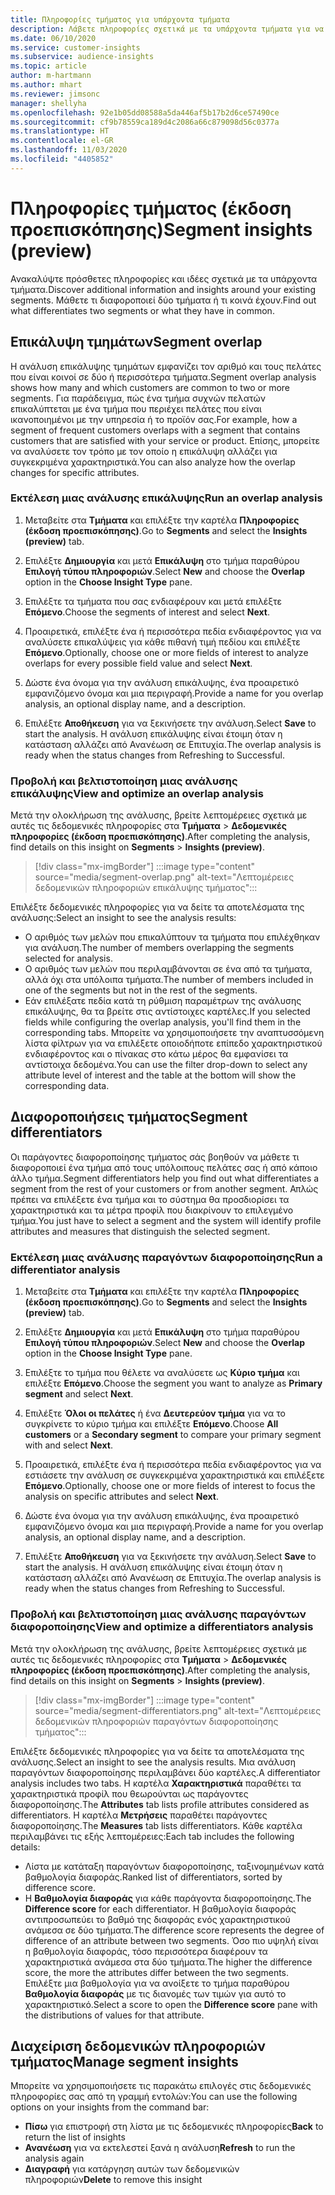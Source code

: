 ```yaml
---
title: Πληροφορίες τμήματος για υπάρχοντα τμήματα
description: Λάβετε πληροφορίες σχετικά με τα υπάρχοντα τμήματα για να δείτε τις διαφορές και τα κοινά σημεία.
ms.date: 06/10/2020
ms.service: customer-insights
ms.subservice: audience-insights
ms.topic: article
author: m-hartmann
ms.author: mhart
ms.reviewer: jimsonc
manager: shellyha
ms.openlocfilehash: 92e1b05dd08588a5da446af5b17b2d6ce57490ce
ms.sourcegitcommit: cf9b78559ca189d4c2086a66c879098d56c0377a
ms.translationtype: HT
ms.contentlocale: el-GR
ms.lasthandoff: 11/03/2020
ms.locfileid: "4405852"
---
```

# <a name="segment-insights-preview"></a><span data-ttu-id="cc029-103">Πληροφορίες τμήματος (έκδοση προεπισκόπησης)</span><span class="sxs-lookup"><span data-stu-id="cc029-103">Segment insights (preview)</span></span>

<span data-ttu-id="cc029-104">Ανακαλύψτε πρόσθετες πληροφορίες και ιδέες σχετικά με τα υπάρχοντα τμήματα.</span><span class="sxs-lookup"><span data-stu-id="cc029-104">Discover additional information and insights around your existing segments.</span></span> <span data-ttu-id="cc029-105">Μάθετε τι διαφοροποιεί δύο τμήματα ή τι κοινά έχουν.</span><span class="sxs-lookup"><span data-stu-id="cc029-105">Find out what differentiates two segments or what they have in common.</span></span>

## <a name="segment-overlap"></a><span data-ttu-id="cc029-106">Επικάλυψη τμημάτων</span><span class="sxs-lookup"><span data-stu-id="cc029-106">Segment overlap</span></span>

<span data-ttu-id="cc029-107">Η ανάλυση επικάλυψης τμημάτων εμφανίζει τον αριθμό και τους πελάτες που είναι κοινοί σε δύο ή περισσότερα τμήματα.</span><span class="sxs-lookup"><span data-stu-id="cc029-107">Segment overlap analysis shows how many and which customers are common to two or more segments.</span></span> <span data-ttu-id="cc029-108">Για παράδειγμα, πώς ένα τμήμα συχνών πελατών επικαλύπτεται με ένα τμήμα που περιέχει πελάτες που είναι ικανοποιημένοι με την υπηρεσία ή το προϊόν σας.</span><span class="sxs-lookup"><span data-stu-id="cc029-108">For example, how a segment of frequent customers overlaps with a segment that contains customers that are satisfied with your service or product.</span></span>
<span data-ttu-id="cc029-109">Επίσης, μπορείτε να αναλύσετε τον τρόπο με τον οποίο η επικάλυψη αλλάζει για συγκεκριμένα χαρακτηριστικά.</span><span class="sxs-lookup"><span data-stu-id="cc029-109">You can also analyze how the overlap changes for specific attributes.</span></span>

### <a name="run-an-overlap-analysis"></a><span data-ttu-id="cc029-110">Εκτέλεση μιας ανάλυσης επικάλυψης</span><span class="sxs-lookup"><span data-stu-id="cc029-110">Run an overlap analysis</span></span>

1. <span data-ttu-id="cc029-111">Μεταβείτε στα **Τμήματα** και επιλέξτε την καρτέλα **Πληροφορίες (έκδοση προεπισκόπησης)**.</span><span class="sxs-lookup"><span data-stu-id="cc029-111">Go to **Segments** and select the **Insights (preview)** tab.</span></span>

1. <span data-ttu-id="cc029-112">Επιλέξτε **Δημιουργία** και μετά **Επικάλυψη** στο τμήμα παραθύρου **Επιλογή τύπου πληροφοριών**.</span><span class="sxs-lookup"><span data-stu-id="cc029-112">Select **New** and choose the **Overlap** option in the **Choose Insight Type** pane.</span></span>

1. <span data-ttu-id="cc029-113">Επιλέξτε τα τμήματα που σας ενδιαφέρουν και μετά επιλέξτε **Επόμενο**.</span><span class="sxs-lookup"><span data-stu-id="cc029-113">Choose the segments of interest and select **Next**.</span></span>

1. <span data-ttu-id="cc029-114">Προαιρετικά, επιλέξτε ένα ή περισσότερα πεδία ενδιαφέροντος για να αναλύσετε επικαλύψεις για κάθε πιθανή τιμή πεδίου και επιλέξτε **Επόμενο**.</span><span class="sxs-lookup"><span data-stu-id="cc029-114">Optionally, choose one or more fields of interest to analyze overlaps for every possible field value and select **Next**.</span></span>

1. <span data-ttu-id="cc029-115">Δώστε ένα όνομα για την ανάλυση επικάλυψης, ένα προαιρετικό εμφανιζόμενο όνομα και μια περιγραφή.</span><span class="sxs-lookup"><span data-stu-id="cc029-115">Provide a name for you overlap analysis, an optional display name, and a description.</span></span>

1. <span data-ttu-id="cc029-116">Επιλέξτε **Αποθήκευση** για να ξεκινήσετε την ανάλυση.</span><span class="sxs-lookup"><span data-stu-id="cc029-116">Select **Save** to start the analysis.</span></span> <span data-ttu-id="cc029-117">Η ανάλυση επικάλυψης είναι έτοιμη όταν η κατάσταση αλλάζει από Ανανέωση σε Επιτυχία.</span><span class="sxs-lookup"><span data-stu-id="cc029-117">The overlap analysis is ready when the status changes from Refreshing to Successful.</span></span>

### <a name="view-and-optimize-an-overlap-analysis"></a><span data-ttu-id="cc029-118">Προβολή και βελτιστοποίηση μιας ανάλυσης επικάλυψης</span><span class="sxs-lookup"><span data-stu-id="cc029-118">View and optimize an overlap analysis</span></span>

<span data-ttu-id="cc029-119">Μετά την ολοκλήρωση της ανάλυσης, βρείτε λεπτομέρειες σχετικά με αυτές τις δεδομενικές πληροφορίες στα **Τμήματα** > **Δεδομενικές πληροφορίες (έκδοση προεπισκόπησης)**.</span><span class="sxs-lookup"><span data-stu-id="cc029-119">After completing the analysis, find details on this insight on **Segments** > **Insights (preview)**.</span></span>

> [!div class="mx-imgBorder"]
> :::image type="content" source="media/segment-overlap.png" alt-text="Λεπτομέρειες δεδομενικών πληροφοριών επικάλυψης τμήματος":::

<span data-ttu-id="cc029-121">Επιλέξτε δεδομενικές πληροφορίες για να δείτε τα αποτελέσματα της ανάλυσης:</span><span class="sxs-lookup"><span data-stu-id="cc029-121">Select an insight to see the analysis results:</span></span>

- <span data-ttu-id="cc029-122">Ο αριθμός των μελών που επικαλύπτουν τα τμήματα που επιλέχθηκαν για ανάλυση.</span><span class="sxs-lookup"><span data-stu-id="cc029-122">The number of members overlapping the segments selected for analysis.</span></span>
- <span data-ttu-id="cc029-123">Ο αριθμός των μελών που περιλαμβάνονται σε ένα από τα τμήματα, αλλά όχι στα υπόλοιπα τμήματα.</span><span class="sxs-lookup"><span data-stu-id="cc029-123">The number of members included in one of the segments but not in the rest of the segments.</span></span>
- <span data-ttu-id="cc029-124">Εάν επιλέξατε πεδία κατά τη ρύθμιση παραμέτρων της ανάλυσης επικάλυψης, θα τα βρείτε στις αντίστοιχες καρτέλες.</span><span class="sxs-lookup"><span data-stu-id="cc029-124">If you selected fields while configuring the overlap analysis, you'll find them in the corresponding tabs.</span></span> <span data-ttu-id="cc029-125">Μπορείτε να χρησιμοποιήσετε την αναπτυσσόμενη λίστα φίλτρων για να επιλέξετε οποιοδήποτε επίπεδο χαρακτηριστικού ενδιαφέροντος και ο πίνακας στο κάτω μέρος θα εμφανίσει τα αντίστοιχα δεδομένα.</span><span class="sxs-lookup"><span data-stu-id="cc029-125">You can use the filter drop-down to select any attribute level of interest and the table at the bottom will show the corresponding data.</span></span>

## <a name="segment-differentiators"></a><span data-ttu-id="cc029-126">Διαφοροποιήσεις τμήματος</span><span class="sxs-lookup"><span data-stu-id="cc029-126">Segment differentiators</span></span>

<span data-ttu-id="cc029-127">Οι παράγοντες διαφοροποίησης τμήματος σάς βοηθούν να μάθετε τι διαφοροποιεί ένα τμήμα από τους υπόλοιπους πελάτες σας ή από κάποιο άλλο τμήμα.</span><span class="sxs-lookup"><span data-stu-id="cc029-127">Segment differentiators help you find out what differentiates a segment from the rest of your customers or from another segment.</span></span> <span data-ttu-id="cc029-128">Απλώς πρέπει να επιλέξετε ένα τμήμα και το σύστημα θα προσδιορίσει τα χαρακτηριστικά και τα μέτρα προφίλ που διακρίνουν το επιλεγμένο τμήμα.</span><span class="sxs-lookup"><span data-stu-id="cc029-128">You just have to select a segment and the system will identify profile attributes and measures that distinguish the selected segment.</span></span>

### <a name="run-a-differentiator-analysis"></a><span data-ttu-id="cc029-129">Εκτέλεση μιας ανάλυσης παραγόντων διαφοροποίησης</span><span class="sxs-lookup"><span data-stu-id="cc029-129">Run a differentiator analysis</span></span>

1. <span data-ttu-id="cc029-130">Μεταβείτε στα **Τμήματα** και επιλέξτε την καρτέλα **Πληροφορίες (έκδοση προεπισκόπησης)**.</span><span class="sxs-lookup"><span data-stu-id="cc029-130">Go to **Segments** and select the **Insights (preview)** tab.</span></span>

1. <span data-ttu-id="cc029-131">Επιλέξτε **Δημιουργία** και μετά **Επικάλυψη** στο τμήμα παραθύρου **Επιλογή τύπου πληροφοριών**.</span><span class="sxs-lookup"><span data-stu-id="cc029-131">Select **New** and choose the **Overlap** option in the **Choose Insight Type** pane.</span></span>

1. <span data-ttu-id="cc029-132">Επιλέξτε το τμήμα που θέλετε να αναλύσετε ως **Κύριο τμήμα** και επιλέξτε **Επόμενο**.</span><span class="sxs-lookup"><span data-stu-id="cc029-132">Choose the segment you want to analyze as **Primary segment** and select **Next**.</span></span>

1. <span data-ttu-id="cc029-133">Επιλέξτε **Όλοι οι πελάτες** ή ένα **Δευτερεύον τμήμα** για να το συγκρίνετε το κύριο τμήμα και επιλέξτε **Επόμενο**.</span><span class="sxs-lookup"><span data-stu-id="cc029-133">Choose **All customers** or a **Secondary segment** to compare your primary segment with and select **Next**.</span></span>

1. <span data-ttu-id="cc029-134">Προαιρετικά, επιλέξτε ένα ή περισσότερα πεδία ενδιαφέροντος για να εστιάσετε την ανάλυση σε συγκεκριμένα χαρακτηριστικά και επιλέξετε **Επόμενο**.</span><span class="sxs-lookup"><span data-stu-id="cc029-134">Optionally, choose one or more fields of interest to focus the analysis on specific attributes and select **Next**.</span></span>

1. <span data-ttu-id="cc029-135">Δώστε ένα όνομα για την ανάλυση επικάλυψης, ένα προαιρετικό εμφανιζόμενο όνομα και μια περιγραφή.</span><span class="sxs-lookup"><span data-stu-id="cc029-135">Provide a name for you overlap analysis, an optional display name, and a description.</span></span>

1. <span data-ttu-id="cc029-136">Επιλέξτε **Αποθήκευση** για να ξεκινήσετε την ανάλυση.</span><span class="sxs-lookup"><span data-stu-id="cc029-136">Select **Save** to start the analysis.</span></span> <span data-ttu-id="cc029-137">Η ανάλυση επικάλυψης είναι έτοιμη όταν η κατάσταση αλλάζει από Ανανέωση σε Επιτυχία.</span><span class="sxs-lookup"><span data-stu-id="cc029-137">The overlap analysis is ready when the status changes from Refreshing to Successful.</span></span>

### <a name="view-and-optimize-a-differentiators-analysis"></a><span data-ttu-id="cc029-138">Προβολή και βελτιστοποίηση μιας ανάλυσης παραγόντων διαφοροποίησης</span><span class="sxs-lookup"><span data-stu-id="cc029-138">View and optimize a differentiators analysis</span></span>

<span data-ttu-id="cc029-139">Μετά την ολοκλήρωση της ανάλυσης, βρείτε λεπτομέρειες σχετικά με αυτές τις δεδομενικές πληροφορίες στα **Τμήματα** > **Δεδομενικές πληροφορίες (έκδοση προεπισκόπησης)**.</span><span class="sxs-lookup"><span data-stu-id="cc029-139">After completing the analysis, find details on this insight on **Segments** > **Insights (preview)**.</span></span>

> [!div class="mx-imgBorder"]
> :::image type="content" source="media/segment-differentiators.png" alt-text="Λεπτομέρειες δεδομενικών πληροφοριών παραγόντων διαφοροποίησης τμήματος":::

<span data-ttu-id="cc029-141">Επιλέξτε δεδομενικές πληροφορίες για να δείτε τα αποτελέσματα της ανάλυσης.</span><span class="sxs-lookup"><span data-stu-id="cc029-141">Select an insight to see the analysis results.</span></span> <span data-ttu-id="cc029-142">Μια ανάλυση παραγόντων διαφοροποίησης περιλαμβάνει δύο καρτέλες.</span><span class="sxs-lookup"><span data-stu-id="cc029-142">A differentiator analysis includes two tabs.</span></span> <span data-ttu-id="cc029-143">Η καρτέλα **Χαρακτηριστικά** παραθέτει τα χαρακτηριστικά προφίλ που θεωρούνται ως παράγοντες διαφοροποίησης.</span><span class="sxs-lookup"><span data-stu-id="cc029-143">The **Attributes** tab lists profile attributes considered as differentiators.</span></span> <span data-ttu-id="cc029-144">Η καρτέλα **Μετρήσεις** παραθέτει παράγοντες διαφοροποίησης.</span><span class="sxs-lookup"><span data-stu-id="cc029-144">The **Measures** tab lists differentiators.</span></span> <span data-ttu-id="cc029-145">Κάθε καρτέλα περιλαμβάνει τις εξής λεπτομέρειες:</span><span class="sxs-lookup"><span data-stu-id="cc029-145">Each tab includes the following details:</span></span>

- <span data-ttu-id="cc029-146">Λίστα με κατάταξη παραγόντων διαφοροποίησης, ταξινομημένων κατά βαθμολογία διαφοράς.</span><span class="sxs-lookup"><span data-stu-id="cc029-146">Ranked list of differentiators, sorted by difference score.</span></span>
- <span data-ttu-id="cc029-147">Η **Βαθμολογία διαφοράς** για κάθε παράγοντα διαφοροποίησης.</span><span class="sxs-lookup"><span data-stu-id="cc029-147">The **Difference score** for each differentiator.</span></span> <span data-ttu-id="cc029-148">Η βαθμολογία διαφοράς αντιπροσωπεύει το βαθμό της διαφοράς ενός χαρακτηριστικού ανάμεσα σε δύο τμήματα.</span><span class="sxs-lookup"><span data-stu-id="cc029-148">The difference score represents the degree of difference of an attribute between two segments.</span></span> <span data-ttu-id="cc029-149">Όσο πιο υψηλή είναι η βαθμολογία διαφοράς, τόσο περισσότερα διαφέρουν τα χαρακτηριστικά ανάμεσα στα δύο τμήματα.</span><span class="sxs-lookup"><span data-stu-id="cc029-149">The higher the difference score, the more the attributes differ between the two segments.</span></span> <span data-ttu-id="cc029-150">Επιλέξτε μια βαθμολογία για να ανοίξετε το τμήμα παραθύρου **Βαθμολογία διαφοράς** με τις διανομές των τιμών για αυτό το χαρακτηριστικό.</span><span class="sxs-lookup"><span data-stu-id="cc029-150">Select a score to open the **Difference score** pane with the distributions of values for that attribute.</span></span>

## <a name="manage-segment-insights"></a><span data-ttu-id="cc029-151">Διαχείριση δεδομενικών πληροφοριών τμήματος</span><span class="sxs-lookup"><span data-stu-id="cc029-151">Manage segment insights</span></span>

<span data-ttu-id="cc029-152">Μπορείτε να χρησιμοποιήσετε τις παρακάτω επιλογές στις δεδομενικές πληροφορίες σας από τη γραμμή εντολών:</span><span class="sxs-lookup"><span data-stu-id="cc029-152">You can use the following options on your insights from the command bar:</span></span>

- <span data-ttu-id="cc029-153">**Πίσω** για επιστροφή στη λίστα με τις δεδομενικές πληροφορίες</span><span class="sxs-lookup"><span data-stu-id="cc029-153">**Back** to return the list of insights</span></span>
- <span data-ttu-id="cc029-154">**Ανανέωση** για να εκτελεστεί ξανά η ανάλυση</span><span class="sxs-lookup"><span data-stu-id="cc029-154">**Refresh** to run the analysis again</span></span>
- <span data-ttu-id="cc029-155">**Διαγραφή** για κατάργηση αυτών των δεδομενικών πληροφοριών</span><span class="sxs-lookup"><span data-stu-id="cc029-155">**Delete** to remove this insight</span></span>
